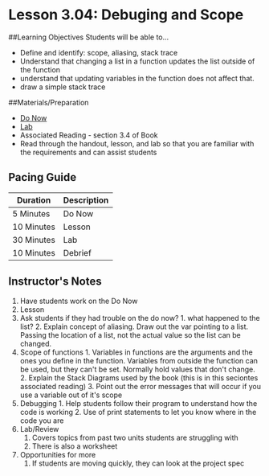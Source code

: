 # Lesson 3.04: Debuging and Scope

##Learning Objectives
Students will be able to... 
* Define and identify: scope, aliasing, stack trace
* Understand that changing a list in a function updates the list outside of the function
* understand that updating variables in the function does not affect that. 
* draw a simple stack trace

##Materials/Preparation
* [Do Now]
* [Lab]
* Associated Reading - section 3.4 of Book
* Read through the handout, lesson, and lab so that you are familiar with the requirements and can assist students

## Pacing Guide
| **Duration**   | **Description** |
| ---------- | ----------- |
| 5 Minutes  | Do Now      |
| 10 Minutes | Lesson      |
| 30 Minutes | Lab         |
| 10 Minutes | Debrief  |

## Instructor's Notes
1. Have students work on the Do Now
2. Lesson
  1. Ask students if they had trouble on the do now? 
    1. what happened to the list? 
    2. Explain concept of aliasing. Draw out the var pointing to a list. Passing the location of a list, not the actual value so the list can be changed. 
   2. Scope of functions
   	1. Variables in functions are the arguments and the ones you define in the function. Variables from outside the function can be used, but they can't be set. Normally hold values that don't change. 
   	2. Explain the Stack Diagrams used by the book (this is in this seciontes associated reading)
   	3. Point out the error messages that will occur if you use a variable out of it's scope
   3. Debugging
   	1. Help students follow their program to understand how the code is working
   	2. Use of print statements to let you know where in the code you are
3. Lab/Review
    1. Covers topics from past two units students are struggling with 
    2. There is also a worksheet  
4. Opportunities for more
    1. If students are moving quickly, they can look at the project spec

[Do Now]:do_now.md
[Lab]:lab.md